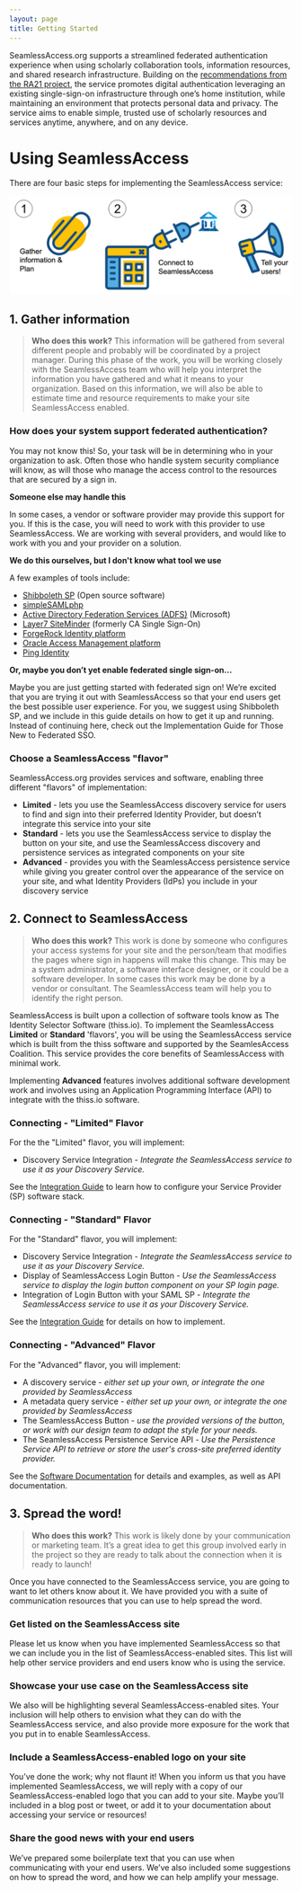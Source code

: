 ```yaml
---
layout: page
title: Getting Started
---
```


SeamlessAccess.org supports a streamlined federated authentication experience when using scholarly collaboration tools, information resources, and shared research infrastructure. Building on the [recommendations from the RA21 project](https://ra21.org/index.php/results/), the service promotes digital authentication leveraging an existing single-sign-on infrastructure through one’s home institution, while maintaining an environment that protects personal data and privacy. The service aims to enable simple, trusted use of scholarly resources and services anytime, anywhere, and on any device.

# Using SeamlessAccess

There are four basic steps for implementing the SeamlessAccess service:

![Four steps: 1 Gather information, 2. Connect Seamless Access Service, 3. Add Seamless Access button, 4. Tell your users](/assets/img/gettingStartedSteps.png)

## 1. Gather information

> **Who does this work?** This information will be gathered from several different people and probably will be coordinated by a project manager. During this phase of the work, you will be working closely with the SeamlessAccess team who will help you interpret the information you have gathered and what it means to your organization. Based on this information, we will also be able to estimate time and resource requirements to make your site SeamlessAccess enabled.

### How does your system support federated authentication?

You may not know this! So, your task will be in determining who in your organization to ask. Often those who handle system security compliance will know, as will those who manage the access control to the resources that are secured by a sign in. 

**Someone else may handle this**

In some cases, a vendor or software provider may provide this support for you. If this is the case, you will need to work with this provider to use SeamlessAccess. We are working with several providers, and would like to work with you and your provider on a solution.

**We do this ourselves, but I don't know what tool we use**

A few examples of tools include:

* [Shibboleth SP](https://www.shibboleth.net/products/service-provider/) (Open source software)
* [simpleSAMLphp](http://simplesamlphp.org/)
* [Active Directory Federation Services (ADFS)](https://docs.microsoft.com/en-us/windows-server/identity/active-directory-federation-services) (Microsoft)
* [Layer7 SiteMinder](https://www.ca.com/us/products/ca-single-sign-on.html) (formerly CA Single Sign-On)
* [ForgeRock Identity platform](https://www.forgerock.com/platform)
* [Oracle Access Management platform](https://www.oracle.com/middleware/identity-management/access-management/)
* [Ping Identity](https://www.pingidentity.com/en.html)

**Or, maybe you don’t yet enable federated single sign-on…**

Maybe you are just getting started with federated sign on! We’re excited that you are trying it out with SeamlessAccess so that your end users get the best possible user experience. For you, we suggest using Shibboleth SP, and we include in this guide details on how to get it up and running. Instead of continuing here, check out the Implementation Guide for Those New to Federated SSO.

### Choose a SeamlessAccess "flavor"

SeamlessAccess.org provides services and software, enabling three different "flavors" of implementation:

* **Limited** - lets you use the SeamlessAccess discovery service for users to find and sign into their preferred Identity Provider, but doesn’t integrate this service into your site
* **Standard** - lets you use the SeamlessAccess service to display the button on your site, and use the SeamlessAccess discovery and persistence services as integrated components on your site
* **Advanced** - provides you with the SeamlessAccess persistence service while giving you greater control over the appearance of the service on your site, and what Identity Providers (IdPs) you include in your discovery service

## 2. Connect to SeamlessAccess

> **Who does this work?** This work is done by someone who configures your access systems for your site and the person/team that modifies the pages where sign in happens will make this change. This may be a system administrator, a software interface designer, or it could be a software developer. In some cases this work may be done by a vendor or consultant. The SeamlessAccess team will help you to identify the right person.

SeamlessAccess is built upon a collection of software tools know as The Identity Selector Software (thiss.io). To implement the SeamlessAccess **Limited** or **Standard** 'flavors', you will be using the SeamlessAccess service which is built from the thiss software and supported by the SeamlesAccess Coalition. This service provides the core benefits of SeamlessAccess with minimal work.

Implementing **Advanced** features involves additional software development work and involves using an Application Programming Interface (API) to integrate with the thiss.io software.

### Connecting - "Limited" Flavor

For the the "Limited" flavor, you will implement:

* Discovery Service Integration - _Integrate the SeamlessAccess service to use it as your Discovery Service._

See the [Integration Guide](https://thiss.io/integration/) to learn how to configure your Service Provider (SP) software stack.

### Connecting - "Standard" Flavor

For the "Standard" flavor, you will implement:

* Discovery Service Integration - _Integrate the SeamlessAccess service to use it as your Discovery Service._
* Display of SeamlessAccess Login Button - _Use the SeamlessAccess service to display the login button component on your SP login page._
* Integration of Login Button with your SAML SP - _Integrate the SeamlessAccess service to use it as your Discovery Service._

See the [Integration Guide](https://thiss.io/integration/) for details on how to implement.

### Connecting - "Advanced" Flavor

For the "Advanced" flavor, you will implement:

* A discovery service - _either set up your own, or integrate the one provided by SeamlessAccess_
* A metadata query service - _either set up your own, or integrate the one provided by SeamlessAccess_
* The SeamlessAccess Button - _use the provided versions of the button, or work with our design team to adapt the style for your needs._
* The SeamlessAccess Persistence Service API - _Use the Persistence Service API to retrieve or store the user's cross-site preferred identity provider._

See the [Software Documentation](https://thiss.io/documentation.html) for details and examples, as well as API documentation.

## 3. Spread the word!

> **Who does this work?** This work is likely done by your communication or marketing team. It’s a great idea to get this group involved early in the project so they are ready to talk about the connection when it is ready to launch!

Once you have connected to the SeamlessAccess service, you are going to want to let others know about it. We have provided you with a suite of communication resources that you can use to help spread the word.

### Get listed on the SeamlessAccess site
Please let us know when you have implemented SeamlessAccess so that we can include you in the list of SeamlessAccess-enabled sites. This list will help other service providers and end users know who is using the service.

### Showcase your use case on the SeamlessAccess site
We also will be highlighting several SeamlessAccess-enabled sites. Your inclusion will help others to envision what they can do with the SeamlessAccess service, and also provide more exposure for the work that you put in to enable SeamlessAccess.

### Include a SeamlessAccess-enabled logo on your site
You’ve done the work; why not flaunt it! When you inform us that you have implemented SeamlessAccess, we will reply with a copy of our SeamlessAccess-enabled logo that you can add to your site. Maybe you’ll included in a blog post or tweet, or add it to your documentation about accessing your service or resources!

### Share the good news with your end users
We’ve prepared some boilerplate text that you can use when communicating with your end users. We’ve also included some suggestions on how to spread the word, and how we can help amplify your message.
